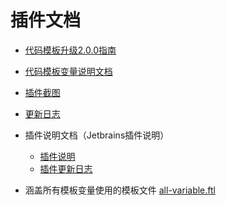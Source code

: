 # 插件文档

- [代码模板升级2.0.0指南](upgrade-2.0.0.md) 

- [代码模板变量说明文档](template-document.md) 
- [插件截图](images.md) 
- [更新日志](changeNotes.md) 
- 插件说明文档（Jetbrains插件说明）
  - [插件说明](plugin/description.md) 
  - [插件更新日志](plugin/changeNotes.md) 

- 涵盖所有模板变量使用的模板文件 [all-variable.ftl](https://github.com/houkunlin/Database-Generator/blob/master/src/main/resources/templates/all-variable.ftl) 